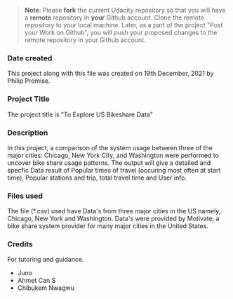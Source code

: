 >**Note**: Please **fork** the current Udacity repository so that you will have a **remote** repository in **your** Github account. Clone the remote repository to your local machine. Later, as a part of the project "Post your Work on Github", you will push your proposed changes to the remote repository in your Github account.

### Date created
This project along with this file was created on 19th December, 2021 by Philip Promise.

### Project Title
The project title is "To Explore US Bikeshare Data"

### Description
In this project, a comparison of the system usage between three of the major cities: Chicago, New York City, and Washington were performed to uncover bike share usage patterns. The output will give a detailed and specfic Data result of Popular times of travel (occuring most often at start time), Popular stations and trip, total travel time and User info. 

### Files used
The file (*.csv) used have Data's from three major cities in the US namely, Chicago, New York and Washington. Data's were provided by Motivate, a bike share system provider for many major cities in the United States.

### Credits
For tutoring and guidance.
- Juno
- Ahmet Can S
- Chibukem Nwagwu